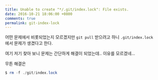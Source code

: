 ```yaml
---
title: Unable to create "*/.git/index.lock": File exists.
date: 2016-10-21 18:06:00 +0800
comments: true
permalink: git-index-lock
---
```


어떤 문제에서 비롯되었는지 모르겠지만 `git pull` 받으려고 하니 `.git/index.lock` 에서 문제가 생겼다고 한다.

여기 저기 찾아 보니 문제는 간단하게 해결이 되었는데.. 이유를 모르겠네...

무튼 해결은

```powershell
$ rm -f ./git/index.lock
```
